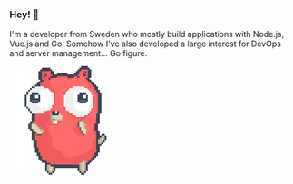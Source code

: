 ### Hey! 👋

I'm a developer from Sweden who mostly build applications with Node.js, Vue.js and Go. Somehow I've also developed a large interest for DevOps and server management... Go figure.

![gopher](https://github.com/scriptcoded/scriptcoded/raw/master/party-gopher.gif)

